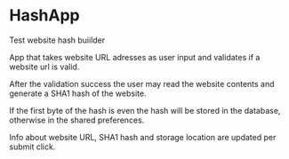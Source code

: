 # HashApp
Test website hash buiilder

App that takes website URL adresses as user input and validates if a website url is valid.

After the validation success the user may read the website contents and generate a SHA1 hash of the website.

If the first byte of the hash is even the hash will be stored in the database, otherwise in the shared preferences.

Info about website URL, SHA1 hash and storage location are updated per submit click.
